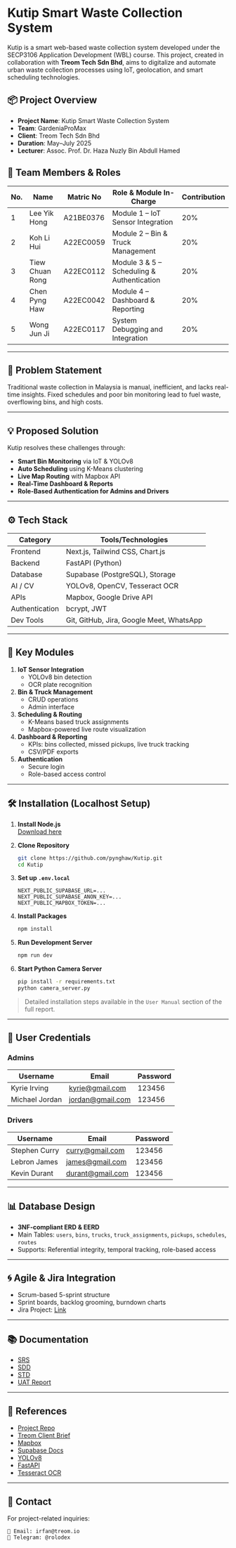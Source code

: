 # Kutip Smart Waste Collection System

Kutip is a smart web-based waste collection system developed under the SECP3106 Application Development (WBL) course. This project, created in collaboration with **Treom Tech Sdn Bhd**, aims to digitalize and automate urban waste collection processes using IoT, geolocation, and smart scheduling technologies.

## 📦 Project Overview

- **Project Name**: Kutip Smart Waste Collection System
- **Team**: GardeniaProMax
- **Client**: Treom Tech Sdn Bhd
- **Duration**: May–July 2025
- **Lecturer**: Assoc. Prof. Dr. Haza Nuzly Bin Abdull Hamed

## 👥 Team Members & Roles

| No. | Name             | Matric No     | Role & Module In-Charge                        | Contribution |
|-----|------------------|---------------|------------------------------------------------|--------------|
| 1   | Lee Yik Hong     | A21BE0376     | Module 1 – IoT Sensor Integration              | 20%          |
| 2   | Koh Li Hui       | A22EC0059     | Module 2 – Bin & Truck Management              | 20%          |
| 3   | Tiew Chuan Rong  | A22EC0112     | Module 3 & 5 – Scheduling & Authentication     | 20%          |
| 4   | Chen Pyng Haw    | A22EC0042     | Module 4 – Dashboard & Reporting               | 20%          |
| 5   | Wong Jun Ji      | A22EC0117     | System Debugging and Integration               | 20%          |

---

## 🧠 Problem Statement

Traditional waste collection in Malaysia is manual, inefficient, and lacks real-time insights. Fixed schedules and poor bin monitoring lead to fuel waste, overflowing bins, and high costs.

---

## 💡 Proposed Solution

Kutip resolves these challenges through:

- **Smart Bin Monitoring** via IoT & YOLOv8
- **Auto Scheduling** using K-Means clustering
- **Live Map Routing** with Mapbox API
- **Real-Time Dashboard & Reports**
- **Role-Based Authentication for Admins and Drivers**

---

## ⚙️ Tech Stack

| Category             | Tools/Technologies                                   |
|----------------------|------------------------------------------------------|
| Frontend             | Next.js, Tailwind CSS, Chart.js                      |
| Backend              | FastAPI (Python)                                     |
| Database             | Supabase (PostgreSQL), Storage                       |
| AI / CV              | YOLOv8, OpenCV, Tesseract OCR                        |
| APIs                 | Mapbox, Google Drive API                             |
| Authentication       | bcrypt, JWT                                          |
| Dev Tools            | Git, GitHub, Jira, Google Meet, WhatsApp            |

---

## 🧩 Key Modules

1. **IoT Sensor Integration**
   - YOLOv8 bin detection
   - OCR plate recognition
2. **Bin & Truck Management**
   - CRUD operations
   - Admin interface
3. **Scheduling & Routing**
   - K-Means based truck assignments
   - Mapbox-powered live route visualization
4. **Dashboard & Reporting**
   - KPIs: bins collected, missed pickups, live truck tracking
   - CSV/PDF exports
5. **Authentication**
   - Secure login
   - Role-based access control

---

## 🛠️ Installation (Localhost Setup)

1. **Install Node.js**  
   [Download here](https://nodejs.org/en)

2. **Clone Repository**
   ```bash
   git clone https://github.com/pynghaw/Kutip.git
   cd Kutip
   ```

3. **Set up `.env.local`**
   ```env
   NEXT_PUBLIC_SUPABASE_URL=...
   NEXT_PUBLIC_SUPABASE_ANON_KEY=...
   NEXT_PUBLIC_MAPBOX_TOKEN=...
   ```

4. **Install Packages**
   ```bash
   npm install
   ```

5. **Run Development Server**
   ```bash
   npm run dev
   ```

6. **Start Python Camera Server**
   ```bash
   pip install -r requirements.txt
   python camera_server.py
   ```

> Detailed installation steps available in the `User Manual` section of the full report.

---

## 🔐 User Credentials

### Admins
| Username       | Email             | Password |
|----------------|------------------|----------|
| Kyrie Irving   | kyrie@gmail.com  | 123456   |
| Michael Jordan | jordan@gmail.com | 123456   |

### Drivers
| Username       | Email             | Password |
|----------------|------------------|----------|
| Stephen Curry  | curry@gmail.com  | 123456   |
| Lebron James   | james@gmail.com  | 123456   |
| Kevin Durant   | durant@gmail.com | 123456   |

---

## 📊 Database Design

- **3NF-compliant ERD & EERD**
- Main Tables: `users`, `bins`, `trucks`, `truck_assignments`, `pickups`, `schedules`, `routes`
- Supports: Referential integrity, temporal tracking, role-based access

---

## 🌀 Agile & Jira Integration

- Scrum-based 5-sprint structure
- Sprint boards, backlog grooming, burndown charts
- Jira Project: [Link](https://pynghaw5.atlassian.net/jira/software/projects/SCRUM/summary)

---

## 📚 Documentation

- [SRS](https://docs.google.com/document/d/1pYm4IiyYmEs9h3uiuyQk6myMAneMsDlV/edit)
- [SDD](https://docs.google.com/document/d/12NmVvAw1J4rnXalhAYBqugvxFI2qkiR-1nwU6oYeYbU/edit)
- [STD](https://docs.google.com/document/d/1cC96Thgde6dp78PrVUUVVmaru8QSCgPS/edit)
- [UAT Report](https://docs.google.com/document/d/1U4i-j68sCVgHeW7Yre_Epdwo8z2HWc22-EdJQG3TIoE/edit)

---

## 📎 References

- [Project Repo](https://github.com/pynghaw/Kutip)
- [Treom Client Brief](mailto:irfan@treom.io)
- [Mapbox](https://docs.mapbox.com/)
- [Supabase Docs](https://supabase.com/docs)
- [YOLOv8](https://docs.ultralytics.com/)
- [FastAPI](https://fastapi.tiangolo.com/)
- [Tesseract OCR](https://github.com/tesseract-ocr/tesseract)

---

## 📩 Contact

For project-related inquiries:
```
📧 Email: irfan@treom.io  
📱 Telegram: @rolodex
```